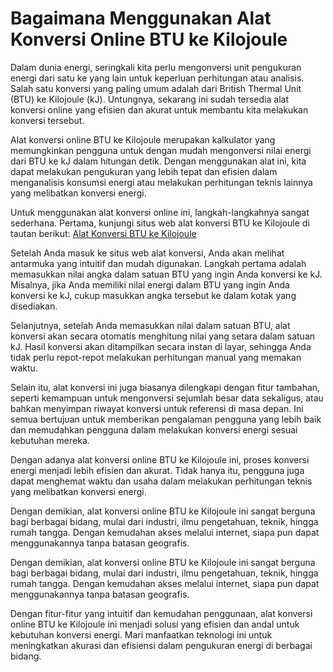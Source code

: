Bagaimana Menggunakan Alat Konversi Online BTU ke Kilojoule
===========================================================

Dalam dunia energi, seringkali kita perlu mengonversi unit pengukuran energi dari satu ke yang lain untuk keperluan perhitungan atau analisis. Salah satu konversi yang paling umum adalah dari British Thermal Unit (BTU) ke Kilojoule (kJ). Untungnya, sekarang ini sudah tersedia alat konversi online yang efisien dan akurat untuk membantu kita melakukan konversi tersebut.

Alat konversi online BTU ke Kilojoule merupakan kalkulator yang memungkinkan pengguna untuk dengan mudah mengonversi nilai energi dari BTU ke kJ dalam hitungan detik. Dengan menggunakan alat ini, kita dapat melakukan pengukuran yang lebih tepat dan efisien dalam menganalisis konsumsi energi atau melakukan perhitungan teknis lainnya yang melibatkan konversi energi.

Untuk menggunakan alat konversi online ini, langkah-langkahnya sangat sederhana. Pertama, kunjungi situs web alat konversi BTU ke Kilojoule di tautan berikut: [Alat Konversi BTU ke Kilojoule](https://www.onlinecalculatorsfree.com/id/convert/btu-to-kilojoules.html)

Setelah Anda masuk ke situs web alat konversi, Anda akan melihat antarmuka yang intuitif dan mudah digunakan. Langkah pertama adalah memasukkan nilai angka dalam satuan BTU yang ingin Anda konversi ke kJ. Misalnya, jika Anda memiliki nilai energi dalam BTU yang ingin Anda konversi ke kJ, cukup masukkan angka tersebut ke dalam kotak yang disediakan.

Selanjutnya, setelah Anda memasukkan nilai dalam satuan BTU, alat konversi akan secara otomatis menghitung nilai yang setara dalam satuan kJ. Hasil konversi akan ditampilkan secara instan di layar, sehingga Anda tidak perlu repot-repot melakukan perhitungan manual yang memakan waktu.

Selain itu, alat konversi ini juga biasanya dilengkapi dengan fitur tambahan, seperti kemampuan untuk mengonversi sejumlah besar data sekaligus, atau bahkan menyimpan riwayat konversi untuk referensi di masa depan. Ini semua bertujuan untuk memberikan pengalaman pengguna yang lebih baik dan memudahkan pengguna dalam melakukan konversi energi sesuai kebutuhan mereka.

Dengan adanya alat konversi online BTU ke Kilojoule ini, proses konversi energi menjadi lebih efisien dan akurat. Tidak hanya itu, pengguna juga dapat menghemat waktu dan usaha dalam melakukan perhitungan teknis yang melibatkan konversi energi.

Dengan demikian, alat konversi online BTU ke Kilojoule ini sangat berguna bagi berbagai bidang, mulai dari industri, ilmu pengetahuan, teknik, hingga rumah tangga. Dengan kemudahan akses melalui internet, siapa pun dapat menggunakannya tanpa batasan geografis.

Dengan demikian, alat konversi online BTU ke Kilojoule ini sangat berguna bagi berbagai bidang, mulai dari industri, ilmu pengetahuan, teknik, hingga rumah tangga. Dengan kemudahan akses melalui internet, siapa pun dapat menggunakannya tanpa batasan geografis.

Dengan fitur-fitur yang intuitif dan kemudahan penggunaan, alat konversi online BTU ke Kilojoule ini menjadi solusi yang efisien dan andal untuk kebutuhan konversi energi. Mari manfaatkan teknologi ini untuk meningkatkan akurasi dan efisiensi dalam pengukuran energi di berbagai bidang.